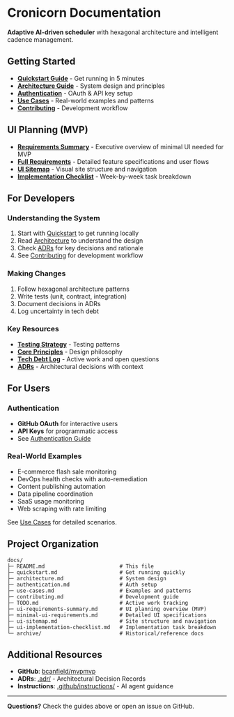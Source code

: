 # Cronicorn Documentation

**Adaptive AI-driven scheduler** with hexagonal architecture and intelligent cadence management.

## Getting Started

- **[Quickstart Guide](./quickstart.md)** - Get running in 5 minutes
- **[Architecture Guide](./architecture.md)** - System design and principles
- **[Authentication](./authentication.md)** - OAuth & API key setup
- **[Use Cases](./use-cases.md)** - Real-world examples and patterns
- **[Contributing](./contributing.md)** - Development workflow

## UI Planning (MVP)

- **[Requirements Summary](./ui-requirements-summary.md)** - Executive overview of minimal UI needed for MVP
- **[Full Requirements](./minimal-ui-requirements.md)** - Detailed feature specifications and user flows
- **[UI Sitemap](./ui-sitemap.md)** - Visual site structure and navigation
- **[Implementation Checklist](./ui-implementation-checklist.md)** - Week-by-week task breakdown

## For Developers

### Understanding the System
1. Start with [Quickstart](./quickstart.md) to get running locally
2. Read [Architecture](./architecture.md) to understand the design
3. Check [ADRs](../.adr/) for key decisions and rationale
4. See [Contributing](./contributing.md) for development workflow

### Making Changes
1. Follow hexagonal architecture patterns
2. Write tests (unit, contract, integration)
3. Document decisions in ADRs
4. Log uncertainty in tech debt

### Key Resources
- **[Testing Strategy](../.github/instructions/testing-strategy.instructions.md)** - Testing patterns
- **[Core Principles](../.github/instructions/core-principles.instructions.md)** - Design philosophy
- **[Tech Debt Log](./TODO.md)** - Active work and open questions
- **[ADRs](../.adr/)** - Architectural decisions with context

## For Users

### Authentication
- **GitHub OAuth** for interactive users
- **API Keys** for programmatic access
- See [Authentication Guide](./authentication.md)

### Real-World Examples
- E-commerce flash sale monitoring
- DevOps health checks with auto-remediation
- Content publishing automation
- Data pipeline coordination
- SaaS usage monitoring
- Web scraping with rate limiting

See [Use Cases](./use-cases.md) for detailed scenarios.

## Project Organization

```
docs/
├─ README.md                        # This file
├─ quickstart.md                    # Get running quickly
├─ architecture.md                  # System design
├─ authentication.md                # Auth setup
├─ use-cases.md                     # Examples and patterns
├─ contributing.md                  # Development guide
├─ TODO.md                          # Active work tracking
├─ ui-requirements-summary.md       # UI planning overview (MVP)
├─ minimal-ui-requirements.md       # Detailed UI specifications
├─ ui-sitemap.md                    # Site structure and navigation
├─ ui-implementation-checklist.md   # Implementation task breakdown
└─ archive/                         # Historical/reference docs
```

## Additional Resources

- **GitHub**: [bcanfield/mvpmvp](https://github.com/bcanfield/mvpmvp)
- **ADRs**: [.adr/](../.adr/) - Architectural Decision Records
- **Instructions**: [.github/instructions/](../.github/instructions/) - AI agent guidance

---

**Questions?** Check the guides above or open an issue on GitHub.

